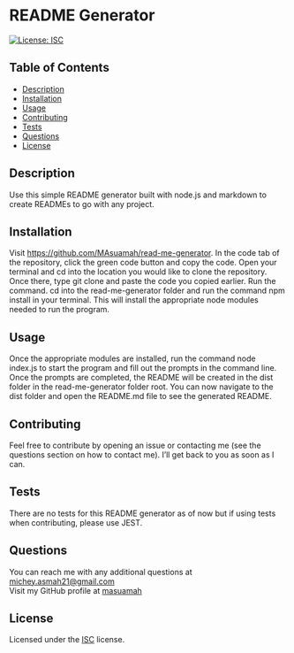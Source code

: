 # README Generator
  [![License: ISC](https://img.shields.io/badge/License-ISC-lightblue.svg)](https://opensource.org/licenses/ISC)
  ## Table of Contents
  * [Description](#description)
  * [Installation](#installation)
  * [Usage](#usage)
  * [Contributing](#contributing)
  * [Tests](#tests)
  * [Questions](#questions)  
  * [License](#license)   
  ## Description
  Use this simple README generator built with node.js and markdown to create READMEs to go with any project.
  ## Installation
  Visit https://github.com/MAsuamah/read-me-generator. In the code tab of the repository, click the green code button and copy the code. Open your terminal and cd into the location you would like to clone the repository. Once there, type git clone and paste the code you copied earlier. Run the command. cd into the read-me-generator folder and run the command npm install in your terminal. This will install the appropriate node modules needed to run the program.
  ## Usage
  Once the appropriate modules are installed, run the command node index.js to start the program and fill out the prompts in the command line. Once the prompts are completed, the README will be created in the dist folder in the read-me-generator folder root. You can now navigate to the dist folder and open the README.md file to see the generated README. 
  ## Contributing
  Feel free to contribute by opening an issue or contacting me (see the questions section on how to contact me). I’ll get back to you as soon as I can.
  ## Tests
  There are no tests for this README generator as of now but if using tests when contributing, please use JEST.
  ## Questions
  You can reach me with any additional questions at michey.asmah21@gmail.com</br>
  Visit my GitHub profile at [masuamah](https://github.com/masuamah)
  ## License 
  Licensed under the [ISC](https://choosealicense.com/licenses/isc/) license.
